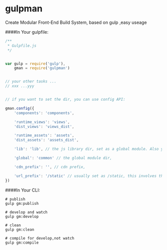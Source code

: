 # gulpman
Create Modular Front-End Build System, based on gulp ,easy useage


####In Your gulpfile:

```Javascript
/**
 * Gulpfile.js
 */


var gulp = require('gulp'),
    gman = require('gulpman')


// your other tasks ...
// xxx ...yyy


// if you want to set the dir, you can use config API:

gman.config({
    'components': 'components',

    'runtime_views': 'views',
    'dist_views': 'views_dist',

    'runtime_assets': 'assets',
    'dist_assets': 'assets_dist',

    'lib': 'lib', // the js library dir, set as a global module. Also you can set as bower_components

    'global': 'common' // the global module dir,

    'cdn_prefix': '', // cdn prefix,

    'url_prefix': '/static' // usually set as /static, this involves the server config ,such as the static path of nginx
})


```

####In Your CLI:

```Shell
# publish
gulp gm:publish

# develop and watch
gulp gm:develop

# clean
gulp gm:clean

# compile for develop,not watch
gulp gm:compile


```

